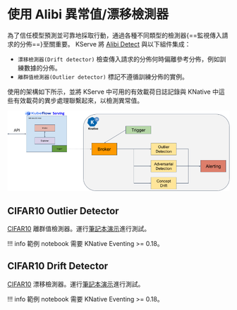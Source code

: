 # 使用 Alibi 異常值/漂移檢測器

為了信任模型預測並可靠地採取行動，通過各種不同類型的檢測器{==監視傳入請求的分佈==}至關重要。 KServe 將 [Alibi Detect](https://github.com/SeldonIO/alibi-detect) 與以下組件集成：

- `漂移檢測器(Drift detector)` 檢查傳入請求的分佈何時偏離參考分佈，例如訓練數據的分佈。
- `離群值檢測器(Outlier detector)` 標記不遵循訓練分佈的實例。

使用的架構如下所示，並將 KServe 中可用的有效載荷日誌記錄與 KNative 中這些有效載荷的異步處理聯繫起來，以檢測異常值。

![](./assets/architecture.png)

## CIFAR10 Outlier Detector

[CIFAR10](https://www.cs.toronto.edu/~kriz/cifar.html) 離群值檢測器。運行[筆記本演示](https://github.com/kserve/kserve/blob/master/docs/samples/outlier-detection/alibi-detect/cifar10/cifar10_outlier.ipynb)進行測試。

!!! info
  範例 notebook 需要 KNative Eventing >= 0.18。

## CIFAR10 Drift Detector

[CIFAR10](https://www.cs.toronto.edu/~kriz/cifar.html) 漂移檢測器。運行[筆記本演示](https://github.com/kserve/kserve/blob/master/docs/samples/drift-detection/alibi-detect/cifar10/cifar10_drift.ipynb)進行測試。

!!! info
  範例 notebook 需要 KNative Eventing >= 0.18。

